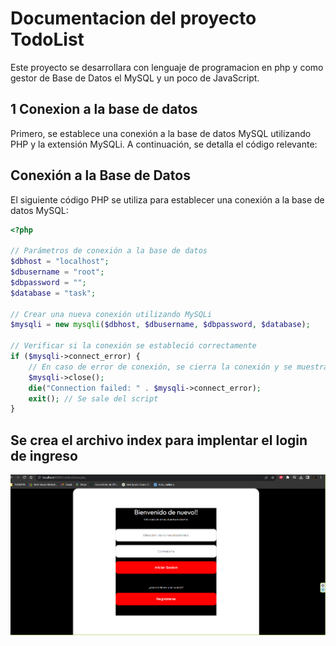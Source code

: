 # Documentacion del proyecto TodoList
 Este proyecto se desarrollara con lenguaje de programacion en php y como gestor de Base de Datos el MySQL y un poco de JavaScript.
## 1 Conexion a la base de datos 

Primero, se establece una conexión a la base de datos MySQL utilizando PHP y la extensión MySQLi. A continuación, se detalla el código relevante:
## Conexión a la Base de Datos

El siguiente código PHP se utiliza para establecer una conexión a la base de datos MySQL:

```php
<?php

// Parámetros de conexión a la base de datos
$dbhost = "localhost";
$dbusername = "root";
$dbpassword = "";
$database = "task";

// Crear una nueva conexión utilizando MySQLi
$mysqli = new mysqli($dbhost, $dbusername, $dbpassword, $database);

// Verificar si la conexión se estableció correctamente
if ($mysqli->connect_error) {
    // En caso de error de conexión, se cierra la conexión y se muestra un mensaje de error
    $mysqli->close();
    die("Connection failed: " . $mysqli->connect_error);
    exit(); // Se sale del script
}
```
## Se crea el archivo index para implentar el login de ingreso
![Login de ingreso al aplicativo todolist](assets/login.png) 
